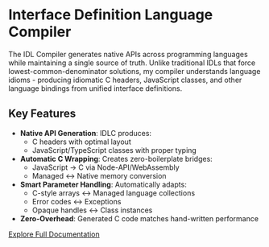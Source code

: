 # Interface Definition Language Compiler

The IDL Compiler generates native APIs across programming languages while maintaining a single source of truth. Unlike traditional IDLs that force lowest-common-denominator solutions, my compiler understands language idioms - producing idiomatic C headers, JavaScript classes, and other language bindings from unified interface definitions.

## Key Features

- **Native API Generation**: IDLC produces:
  - C headers with optimal layout
  - JavaScript/TypeScript classes with proper typing
- **Automatic C Wrapping**: Creates zero-boilerplate bridges:
  - JavaScript → C via Node-API/WebAssembly
  - Managed ↔ Native memory conversion
- **Smart Parameter Handling**: Automatically adapts:
  - C-style arrays ↔ Managed language collections
  - Error codes ↔ Exceptions
  - Opaque handles ↔ Class instances
- **Zero-Overhead**: Generated C code matches hand-written performance

[Explore Full Documentation](https://vladimirshaleev.github.io/idlc/)

